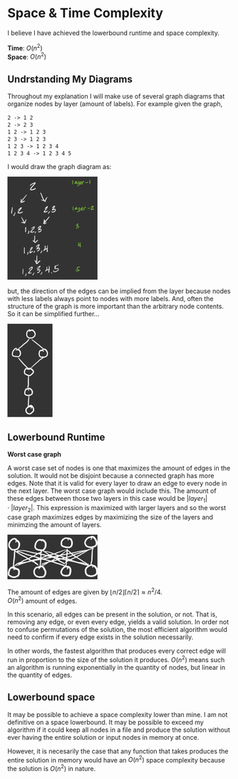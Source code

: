 # Space & Time Complexity

I believe I have achieved the lowerbound runtime and space complexity.

**Time**: $O(n^2)$  
**Space**: $O(n^2)$  

## Undrstanding My Diagrams

Throughout my explanation I will make use of several graph diagrams that organize nodes by layer (amount of labels). For example given the graph,

```
2 -> 1 2
2 -> 2 3
1 2 -> 1 2 3
2 3 -> 1 2 3
1 2 3 -> 1 2 3 4
1 2 3 4 -> 1 2 3 4 5
```

I would draw the graph diagram as:

<img src="./diagramExample1.png" width="40%"/>

but, the direction of the edges can be implied from the layer because nodes with less labels always point to nodes with more labels. And, often the structure of the graph is more important than the arbitrary node contents. So it can be simplified further...

<img src="./diagramExample2.png" width="20%"/>

## Lowerbound Runtime

**Worst case graph**

A worst case set of nodes is one that maximizes the amount of edges in the solution. It would not be disjoint because a connected graph has more edges. Note that it is valid for every layer to draw an edge to every node in the next layer. The worst case graph would include this. The amount of these edges between those two layers in this case would be $|layer_1| \cdot |layer_2|$. This expression is maximized with larger layers and so the worst case graph maximizes edges by maximizing the size of the layers and minimzing the amount of layers.

<img src="./worstCase.png" width="40%"/>

The amount of edges are given by $\lfloor n/2 \rfloor \lceil n/2 \rceil \approx n^2/4$.  
$O(n^2)$ amount of edges.

In this scenario, all edges can be present in the solution, or not. That is, removing any edge, or even every edge, yields a valid solution. In order not to confuse permutations of the solution, the most efficient algorithm would need to confirm if every edge exists in the solution necessarily.

In other words, the fastest algorithm that produces every correct edge will run in proportion to the size of the solution it produces. $O(n^2)$ means such an algorithm is running exponentially in the quantity of nodes, but linear in the quantity of edges.

## Lowerbound space

It may be possible to achieve a space complexity lower than mine. I am not definitive on a space lowerbound. It may be possible to exceed my algorithm if it could keep all nodes in a file and produce the solution without ever having the entire solution or input nodes in memory at once.

However, it is necesarily the case that any function that takes produces the entire solution in memory would have an $O(n^2)$ space complexity because the solution is $O(n^2)$ in nature.
